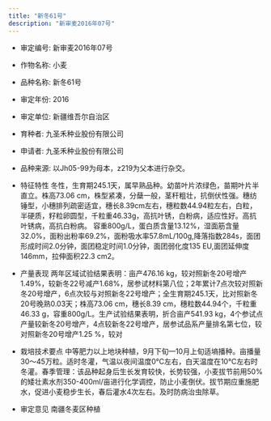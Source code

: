 ```yaml
---
title: "新冬61号"
description: "新审麦2016年07号"
---
```

* 审定编号:  新审麦2016年07号

*  作物名称:  小麦

*  品种名称:  新冬61号

*  审定年份:  2016

*  审定单位:  新疆维吾尔自治区

* 育种者:  九圣禾种业股份有限公司

*  申请者:  九圣禾种业股份有限公司

*  品种来源:  以Jh05-99为母本，z219为父本进行杂交。

*  特征特性
冬性，生育期245.1天，属早熟品种。幼苗叶片浓绿色，苗期叶片半直立。株高73.06 cm，株型紧凑，分蘖一般，茎秆粗壮，抗倒伏性强。穗纺锤型，小穗排列疏密适宜，穗长8.39cm左右，穗粒数44.94粒左右，白粒，半硬质，籽粒卵圆型，千粒重46.33g，高抗叶锈，白粉病，适应性好。高抗叶锈病，高抗白粉病。
容重800g/L，蛋白质含量13.12%，湿面筋含量32.0%，面粉出粉率69.2%，面粉吸水率57.8mL/100g,降落指数284s，面团形成时间2.0分钟，面团稳定时间1.0分钟，面团弱化度135 EU,面团延伸度146mm，拉伸面积22.3 cm2。

*  产量表现
两年区域试验结果表明：亩产476.16 kg，较对照新冬20号增产1.49%，较新冬22号减产1.68%，居参试材料第八位；2年累计7点次较对照新冬20号增产，6点次较与对照新冬22号增产；全生育期245.1天，比对照新冬20号晚熟0.03天；株高73.06 cm，穗长8.39 cm，穗粒数44.94个，千粒重46.33 g，容重800g/L。生产试验结果表明，折合亩产541.93 kg，4个参试点产量较新冬20号增产，4点较新冬22号增产，居参试品系产量排名第七位，较对照新冬20号增产1.25 %，较对

*  栽培技术要点
中等肥力以上地块种植，9月下旬—10月上旬适墒播种。亩播量30～45万粒。适时冬灌，气温以夜间温度0℃左右，白天温度在10℃左右时冬灌。春季管理：该品种起身后生长发育较快，长势较强，小麦拔节前用50%的矮壮素水剂350-400ml/亩进行化学调控，防止小麦倒伏。拔节期应重施肥水，促进小麦稳步生长，春后灌水4次左右。及时防病治虫除草。

*  审定意见
南疆冬麦区种植
